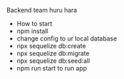 Backend team huru hara

- How to start
- npm install
- change config to ur local database
- npx sequelize db:create
- npx sequelize db:migrate
- npx sequelize db:seed:all
- npm run start to run app 
